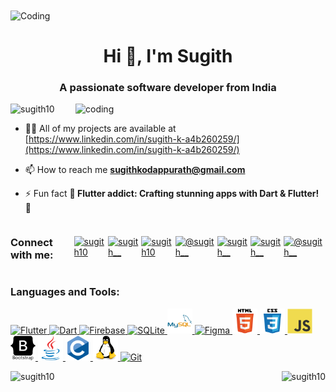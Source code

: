 
<img align="center" alt="Coding" width="1000" src="https://user-images.githubusercontent.com/74038190/241765440-80728820-e06b-4f96-9c9e-9df46f0cc0a5.gif">
<h1 align="center">Hi 👋, I'm Sugith</h1>
<h3 align="center">A passionate software developer from India</h3>

<img align="right" alt="coding" width="400" src="https://user-images.githubusercontent.com/55389276/140866485-8fb1c876-9a8f-4d6a-98dc-08c4981eaf70.gif">

<p align="left"> <img src="https://komarev.com/ghpvc/?username=sugith10&label=Profile%20views&color=0e75b6&style=flat" alt="sugith10" /> </p>


- 👨‍💻 All of my projects are available at [https://www.linkedin.com/in/sugith-k-a4b260259/](https://www.linkedin.com/in/sugith-k-a4b260259/)

- 📫 How to reach me **sugithkodappurath@gmail.com**

- ⚡ Fun fact **📱 Flutter addict: Crafting stunning apps with Dart & Flutter! 💙**

<div style="display: flex; align-items: center;">
  <h3 align="left">Connect with me:</h3>
  <a href="https://linkedin.com/in/sugith10" target="blank"><img src="https://raw.githubusercontent.com/rahuldkjain/github-profile-readme-generator/master/src/images/icons/Social/linked-in-alt.svg" alt="sugith10" height="30" width="40" /></a>
  <a href="https://twitter.com/sugith__" target="blank"><img src="https://raw.githubusercontent.com/rahuldkjain/github-profile-readme-generator/master/src/images/icons/Social/twitter.svg" alt="sugith__" height="30" width="40" /></a>
  <a href="https://www.leetcode.com/sugith10" target="blank"><img src="https://raw.githubusercontent.com/rahuldkjain/github-profile-readme-generator/master/src/images/icons/Social/leet-code.svg" alt="sugith10" height="30" width="40" /></a>
  <a href="https://medium.com/@sugith__" target="blank"><img src="https://raw.githubusercontent.com/rahuldkjain/github-profile-readme-generator/master/src/images/icons/Social/medium.svg" alt="@sugith__" height="30" width="40" /></a>
  <a href="https://dev.to/sugith__" target="blank"><img src="https://raw.githubusercontent.com/rahuldkjain/github-profile-readme-generator/master/src/images/icons/Social/devto.svg" alt="sugith__" height="30" width="40" /></a>
  <a href="https://www.hackerrank.com/sugith__" target="blank"><img src="https://raw.githubusercontent.com/rahuldkjain/github-profile-readme-generator/master/src/images/icons/Social/hackerrank.svg" alt="sugith__" height="30" width="40" /></a>
  <a href="https://www.hackerearth.com/@sugith__" target="blank"><img src="https://raw.githubusercontent.com/rahuldkjain/github-profile-readme-generator/master/src/images/icons/Social/hackerearth.svg" alt="@sugith__" height="30" width="40" /></a>
</div>


<h3 align="left">Languages and Tools:</h3>
<p align="left">
   <a href="https://flutter.dev" target="_blank" rel="noreferrer">
    <img src="https://www.vectorlogo.zone/logos/flutterio/flutterio-icon.svg" alt="Flutter" width="40" height="40"/>
  </a>
  <a href="https://dart.dev" target="_blank" rel="noreferrer">
    <img src="https://www.vectorlogo.zone/logos/dartlang/dartlang-icon.svg" alt="Dart" width="40" height="40"/>
  </a>
   <a href="https://firebase.google.com/" target="_blank" rel="noreferrer">
    <img src="https://www.vectorlogo.zone/logos/firebase/firebase-icon.svg" alt="Firebase" width="40" height="40"/>
  </a>
  <a href="https://www.sqlite.org/" target="_blank" rel="noreferrer">
    <img src="https://www.vectorlogo.zone/logos/sqlite/sqlite-icon.svg" alt="SQLite" width="40" height="40"/>
  </a>
   <a href="https://www.mysql.com/" target="_blank" rel="noreferrer">
    <img src="https://raw.githubusercontent.com/devicons/devicon/master/icons/mysql/mysql-original-wordmark.svg" alt="MySQL" width="40" height="40"/>
  </a>
   <a href="https://www.figma.com/" target="_blank" rel="noreferrer">
    <img src="https://www.vectorlogo.zone/logos/figma/figma-icon.svg" alt="Figma" width="40" height="40"/>
  </a>
   <a href="https://www.w3.org/html/" target="_blank" rel="noreferrer">
    <img src="https://raw.githubusercontent.com/devicons/devicon/master/icons/html5/html5-original-wordmark.svg" alt="HTML5" width="40" height="40"/>
  </a>
  <a href="https://www.w3schools.com/css/" target="_blank" rel="noreferrer">
    <img src="https://raw.githubusercontent.com/devicons/devicon/master/icons/css3/css3-original-wordmark.svg" alt="CSS3" width="40" height="40"/>
  </a>
    <a href="https://developer.mozilla.org/en-US/docs/Web/JavaScript" target="_blank" rel="noreferrer">
    <img src="https://raw.githubusercontent.com/devicons/devicon/master/icons/javascript/javascript-original.svg" alt="JavaScript" width="40" height="40"/>
  </a>
  <a href="https://getbootstrap.com" target="_blank" rel="noreferrer">
    <img src="https://raw.githubusercontent.com/devicons/devicon/master/icons/bootstrap/bootstrap-plain-wordmark.svg" alt="Bootstrap" width="40" height="40"/>
  </a>
  <a href="https://www.java.com" target="_blank" rel="noreferrer">
    <img src="https://raw.githubusercontent.com/devicons/devicon/master/icons/java/java-original.svg" alt="Java" width="40" height="40"/>
  </a>
  <a href="https://www.cprogramming.com/" target="_blank" rel="noreferrer">
    <img src="https://raw.githubusercontent.com/devicons/devicon/master/icons/c/c-original.svg" alt="C" width="40" height="40"/>
  </a>
  <a href="https://www.linux.org/" target="_blank" rel="noreferrer">
    <img src="https://raw.githubusercontent.com/devicons/devicon/master/icons/linux/linux-original.svg" alt="Linux" width="40" height="40"/>
  </a>
   <a href="https://git-scm.com/" target="_blank" rel="noreferrer">
    <img src="https://www.vectorlogo.zone/logos/git-scm/git-scm-icon.svg" alt="Git" width="40" height="40"/>
  </a>
 
</p>

<div style="display: flex; justify-content: space-between;">
  <div>
    <img src="https://github-readme-stats.vercel.app/api/top-langs?username=sugith10&show_icons=true&locale=en&layout=compact" alt="sugith10" />
  </div>
  <div>
    <img src="https://github-readme-streak-stats.herokuapp.com/?user=sugith10&" alt="sugith10" />
  </div>
</div>

